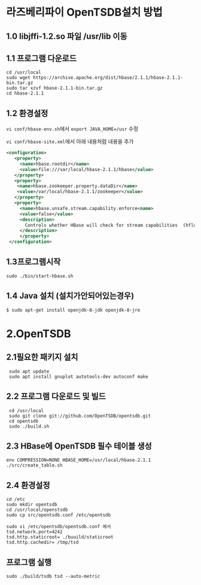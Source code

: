 # 라즈베리파이 OpenTSDB설치 방법

## 1.0 libjffi-1.2.so 파일 /usr/lib 이동
## 1.1 프로그램 다운로드
```
cd /usr/local
sudo wget https://archive.apache.org/dist/hbase/2.1.1/hbase-2.1.1-bin.tar.gz
sudo tar xzvf hbase-2.1.1-bin.tar.gz
cd hbase-2.1.1
```

## 1.2 환경설정

`vi conf/hbase-env.sh`에서 `export JAVA_HOME=/usr` 수정

`vi conf/hbase-site.xml`에서 아래 내용처럼 내용을 추가

```xml
<configuration>
   <property>
     <name>hbase.rootdir</name>
     <value>file:///var/local/hbase-2.1.1/hbase</value>
   </property>
   <property>
    <name>hbase.zookeeper.property.dataDir</name>
    <value>/var/local/hbase-2.1.1/zookeeper</value>
   </property>
   <property>
     <name>hbase.unsafe.stream.capability.enforce<name>
     <value>false</value>
     <description>
       Controls whether HBase will check for stream capabilities  (hflush/hsync).
     </description>
     </property>
 </configuration>
 ```
 ## 1.3프로그램시작
 
 `sudo ./bin/start-hbase.sh`
 
 ## 1.4 Java 설치 (설치가안되어있는경우)
 
 
 
 `$ sudo apt-get install openjdk-8-jdk openjdk-8-jre`
 
 # 2.OpenTSDB
 
 ## 2.1필요한 패키지 설치
``` 
 sudo apt update
 sudo apt install gnuplot autotools-dev autoconf make
```
 ## 2.2 프로그램 다운로드 및 빌드
```
 cd /usr/local
 sudo git clone git://github.com/OpenTSDB/opentsdb.git
 cd opentsdb
 sudo ./build.sh
```
## 2.3 HBase에 OpenTSDB 필수 테이블 생성
```
env COMPRESSION=NONE HBASE_HOME=/usr/local/hbase-2.1.1 ./src/create_table.sh
```
## 2.4 환경설정
```
cd /etc
sudo mkdir opentsdb
cd /usr/local/openstsdb
sudo cp src/opentsdb.conf /etc/opentsdb

sudo vi /etc/opentsdb/opentsdb.conf 에서
tsd.network.port=4242
tsd.http.staticroot= ./buuild/staticroot
tsd.http.cachedir= /tmp/tsd
```
## 프로그램 실행
```
sudo ./build/tsdb tsd --auto-metric
```

